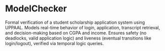 # ModelChecker
Formal verification of a student scholarship application system using UPPAAL. Models real-time behavior of login, application, transcript retrieval, and decision-making based on CGPA and income. Ensures safety (no deadlocks, valid application logic) and liveness (eventual transitions like login/logout), verified via temporal logic queries.
